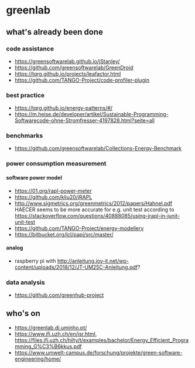 # greenlab

## what's already been done

### code assistance

- https://greensoftwarelab.github.io/jStanley/
- https://github.com/greensoftwarelab/GreenDroid
- https://tqrg.github.io/projects/leafactor.html
- https://github.com/TANGO-Project/code-profiler-plugin

### best practice

- https://tqrg.github.io/energy-patterns/#/
- https://m.heise.de/developer/artikel/Sustainable-Programming-Softwarecode-ohne-Stromfresser-4197828.html?seite=all

### benchmarks

- https://github.com/greensoftwarelab/Collections-Energy-Benchmark

### power consumption measurement

#### software power model

- https://01.org/rapl-power-meter
- https://github.com/kliu20/jRAPL
- http://www.sigmetrics.org/greenmetrics/2012/papers/Hahnel.pdf HAECER seems to be more accurate for e.g. unit test according to https://stackoverflow.com/questions/40888085/using-jrapl-in-junit-unit-test
- https://github.com/TANGO-Project/energy-modellerv
- https://bitbucket.org/icl/papi/src/master/

#### analog

- raspberry pi with http://anleitung.joy-it.net/wp-content/uploads/2018/12/JT-UM25C-Anleitung.pdf?

### data analysis

- https://github.com/greenhub-project

## who's on

- https://greenlab.di.uminho.pt/
- https://www.ifi.uzh.ch/en/isr.html, https://files.ifi.uzh.ch/hilty/t/examples/bachelor/Energy_Efficient_Programming_G%C3%B6kkus.pdf
- https://www.umwelt-campus.de/forschung/projekte/green-software-engineering/home/
